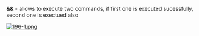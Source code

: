 


  
**&&** - allows to execute two commands, if first one is executed sucessfully, second one is exectued also  
  
[![196-1.png](196-1.png)](image.png)